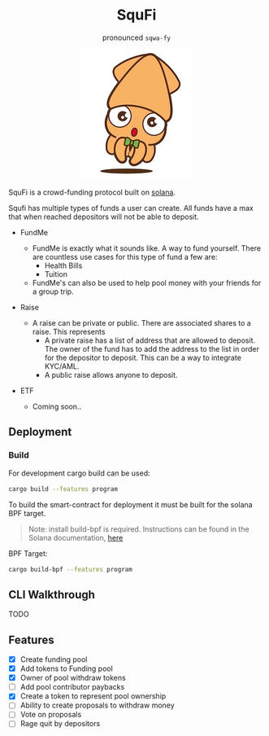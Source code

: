 <div align="center">

# SquFi

pronounced `sqwa-fy`

![alt text](squfi.jpg)

</div>

SquFi is a crowd-funding protocol built on [solana](https://solana.com/).

Squfi has multiple types of funds a user can create. All funds have a max that when reached depositors will not be able to deposit.

- FundMe
  - FundMe is  exactly what it sounds like. A way to fund yourself. There are countless use cases for this type of fund a few are:
    - Health Bills
    - Tuition
  - FundMe's can also be used to help pool money with your friends for a group trip.

- Raise
  - A raise can be private or public. There are associated shares to a raise. This represents
    - A private raise has a list of address that are allowed to deposit. The owner of the fund has to add the address to the list in order for the depositor to deposit. This can be a way to integrate KYC/AML.
    - A public raise allows anyone to deposit.

- ETF
  - Coming soon..

## Deployment

### Build

For development cargo build can be used:

```sh
cargo build --features program
```

To build the smart-contract for deployment it must be built for the solana BPF target.

> Note: install build-bpf is required. Instructions can be found in the Solana documentation, [here](https://docs.solana.com/cli/install-solana-cli-tools)

BPF Target:

```sh
cargo build-bpf --features program
```

## CLI Walkthrough

TODO

## Features

- [x] Create funding pool
- [x] Add tokens to Funding pool
- [x] Owner of pool withdraw tokens
- [ ] Add pool contributor paybacks
- [x] Create a token to represent pool ownership
- [ ] Ability to create proposals to withdraw money
- [ ] Vote on proposals
- [ ] Rage quit by depositors
